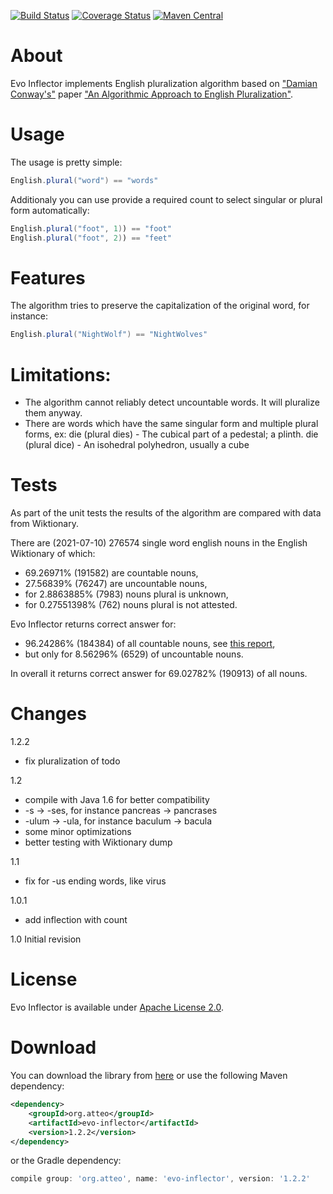 [![Build Status](https://travis-ci.org/atteo/evo-inflector.svg)](https://travis-ci.org/atteo/evo-inflector)
[![Coverage Status](https://img.shields.io/coveralls/atteo/evo-inflector.svg)](https://coveralls.io/r/atteo/evo-inflector)
[![Maven Central](https://maven-badges.herokuapp.com/maven-central/org.atteo/evo-inflector/badge.svg)](https://maven-badges.herokuapp.com/maven-central/org.atteo/evo-inflector)

About
=====

Evo Inflector implements English pluralization algorithm based on ["Damian Conway's"](https://en.wikipedia.org/wiki/Damian_Conway) paper ["An Algorithmic Approach to English Pluralization"](http://www.csse.monash.edu.au/~damian/papers/HTML/Plurals.html).

Usage
=====

The usage is pretty simple:

```java
English.plural("word") == "words"
```

Additionaly you can use provide a required count to select singular or plural form automatically:

```java
English.plural("foot", 1)) == "foot"
English.plural("foot", 2)) == "feet"
```


Features
========
The algorithm tries to preserve the capitalization of the original word, for instance:

```java
English.plural("NightWolf") == "NightWolves"
```

Limitations:
============

* The algorithm cannot reliably detect uncountable words. It will pluralize them anyway.
* There are words which have the same singular form and multiple plural forms, ex:
die (plural dies) - The cubical part of a pedestal; a plinth.
die (plural dice) - An isohedral polyhedron, usually a cube

Tests
=====

As part of the unit tests the results of the algorithm are compared with data from Wiktionary.

There are (2021-07-10) 276574 single word english nouns in the English Wiktionary of which:
- 69.26971% (191582) are countable nouns,
- 27.56839% (76247) are uncountable nouns,
- for 2.8863885% (7983) nouns plural is unknown,
- for 0.27551398% (762) nouns plural is not attested.

Evo Inflector returns correct answer for:
- 96.24286% (184384) of all countable nouns, see [this report](reports/incorrect-countable.md),
- but only for 8.56296% (6529) of uncountable nouns.

In overall it returns correct answer for 69.02782% (190913) of all nouns.

Changes
=======

1.2.2
- fix pluralization of todo

1.2
- compile with Java 1.6 for better compatibility
- -s -> -ses, for instance pancreas -> pancrases
- -ulum -> -ula, for instance baculum -> bacula
- some minor optimizations
- better testing with Wiktionary dump

1.1
- fix for -us ending words, like virus

1.0.1
- add inflection with count

1.0 Initial revision

License
=======

Evo Inflector is available under [Apache License 2.0](https://www.apache.org/licenses/LICENSE-2.0).

Download
========

You can download the library from [here](http://search.maven.org/remotecontent?filepath=org/atteo/evo-inflector/1.2.2/evo-inflector-1.2.2.jar) or use the following Maven dependency:

```xml
<dependency>
    <groupId>org.atteo</groupId>
    <artifactId>evo-inflector</artifactId>
    <version>1.2.2</version>
</dependency>
```
or the Gradle dependency:

```groovy
compile group: 'org.atteo', name: 'evo-inflector', version: '1.2.2'
```



